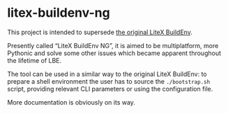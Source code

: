 # litex-buildenv-ng

This project is intended to supersede [the original LiteX BuildEnv](https://github.com/timvideos/litex-buildenv).

Presently called “LiteX BuildEnv NG”, it is aimed to be multiplatform, more Pythonic and solve some other issues which became apparent throughout the lifetime of LBE.

The tool can be used in a similar way to the original LiteX BuildEnv: to prepare a shell environment the user has to source the `./bootstrap.sh` script, providing relevant CLI parameters or using the configuration file.

More documentation is obviously on its way.

